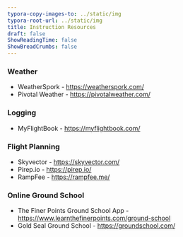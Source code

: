 ```yaml
---
typora-copy-images-to: ../static/img
typora-root-url: ../static/img
title: Instruction Resources
draft: false
ShowReadingTime: false
ShowBreadCrumbs: false
---
```


### Weather

* WeatherSpork - https://weatherspork.com/
* Pivotal Weather - https://pivotalweather.com/

### Logging

* MyFlightBook - https://myflightbook.com/

### Flight Planning

* Skyvector - https://skyvector.com/
* Pirep.io - https://pirep.io/
* RampFee - https://rampfee.me/

### Online Ground School

* The Finer Points Ground School App - https://www.learnthefinerpoints.com/ground-school
* Gold Seal Ground School - https://groundschool.com/

